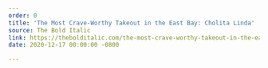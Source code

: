 ```yaml
---
order: 0
title: 'The Most Crave-Worthy Takeout in the East Bay: Cholita Linda'
source: The Bold Italic
link: https://thebolditalic.com/the-most-crave-worthy-takeout-in-the-east-bay-cholita-linda-1f61217a34ba
date: 2020-12-17 00:00:00 -0800

---
```

